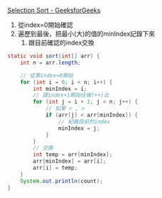 [Selection Sort - GeeksforGeeks](https://www.geeksforgeeks.org/selection-sort/)
1. 從index=0開始確認 
2. 遍歷到最後，把最小(大)的值的minIndex記錄下來
	1. 跟目前確認的index交換

```java
static void sort(int[] arr) {
	int n = arr.length;

	// 從第index=0開始
	for (int i = 0; i < n; i++) {
		int minIndex = i;
		// 跟index+1開始往後(++)比
		for (int j = i + 1; j < n; j++) {
			// 如果 < , >
			if (arr[j] < arr[minIndex]) {
				// 紀錄目前的index
				minIndex = j;
			}
		}
		// 交換
		int temp = arr[minIndex];
		arr[minIndex] = arr[i];
		arr[i] = temp;
	}
	System.out.println(count);
}
```
